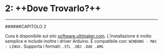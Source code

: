 # 2: ++Dove Trovarlo?++
---

######CAPITOLO 2


Cura è disponibile sul sito [software.ultimaker.com](software.ultimaker.com).
L’installazione è molto semplice e include inoltre i driver Arduino.
È compatibile con: `WINDOWS - MAC - LINUX.`
Supporta i formati: `.STL .OBJ .DAE .AMG`